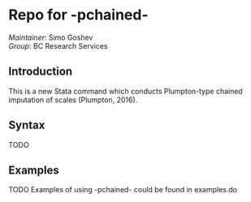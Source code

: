 Repo for -pchained-
===

*Maintainer*: Simo Goshev  
*Group*:      BC Research Services


Introduction
---

This is a new Stata command which conducts Plumpton-type 
chained imputation of scales (Plumpton, 2016).

Syntax
---

TODO


Examples
---

TODO
Examples of using -pchained- could be found in 
examples.do









